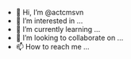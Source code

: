 - 👋 Hi, I’m @actcmsvn
- 👀 I’m interested in ...
- 🌱 I’m currently learning ...
- 💞️ I’m looking to collaborate on ...
- 📫 How to reach me ...

<!---
actcmsvn/actcmsvn is a ✨ special ✨ repository because its `README.md` (this file) appears on your GitHub profile.
You can click the Preview link to take a look at your changes.
--->